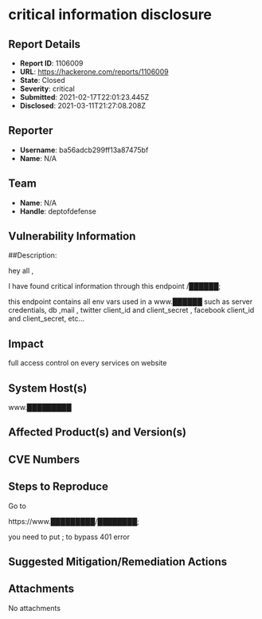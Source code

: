 # critical information disclosure

## Report Details
- **Report ID**: 1106009
- **URL**: https://hackerone.com/reports/1106009
- **State**: Closed
- **Severity**: critical
- **Submitted**: 2021-02-17T22:01:23.445Z
- **Disclosed**: 2021-03-11T21:27:08.208Z

## Reporter
- **Username**: ba56adcb299ff13a87475bf
- **Name**: N/A

## Team
- **Name**: N/A
- **Handle**: deptofdefense

## Vulnerability Information
##Description:

hey all ,

I have found critical information through this endpoint /██████;

this endpoint contains all env vars used in a  www.██████ such as server credentials, db ,mail , twitter client_id and client_secret , facebook client_id and client_secret, etc...

## Impact

full access control on  every services on website

## System Host(s)
www.█████████

## Affected Product(s) and Version(s)


## CVE Numbers


## Steps to Reproduce
Go to

https://www.█████████/████████; 

you need to put ; to bypass 401 error

## Suggested Mitigation/Remediation Actions




## Attachments
No attachments
